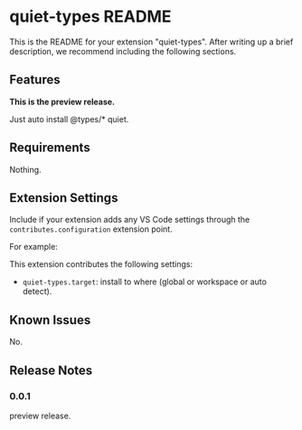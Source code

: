 # quiet-types README

This is the README for your extension "quiet-types". After writing up a brief description, we recommend including the following sections.

## Features

**This is the preview release.**

Just auto install @types/* quiet.

## Requirements

Nothing.

## Extension Settings

Include if your extension adds any VS Code settings through the `contributes.configuration` extension point.

For example:

This extension contributes the following settings:

* `quiet-types.target`: install to where (global or workspace or auto detect).

## Known Issues

No.

## Release Notes

### 0.0.1

preview release.

